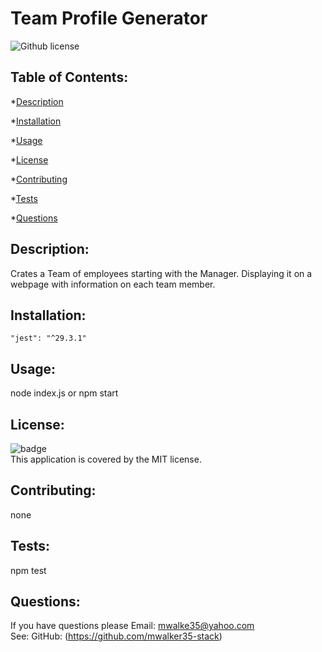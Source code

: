 # Team Profile Generator
  ![Github license](https://img.shields.io/badge/license-MIT-green.svg)
  ## Table of Contents:
  *[Description](#Description)

  *[Installation](#Installation)

  *[Usage](#Usage)

  *[License](#License)

  *[Contributing](#Contributing)

  *[Tests](#Tests)

  *[Questions](#Questions)

  ## Description: 
  Crates a Team of employees starting with the Manager. Displaying it on a webpage with information on each team member. 

  ## Installation:
    "jest": "^29.3.1"

  ## Usage:
   node index.js or npm start

  ## License:
  ![badge](https://img.shields.io/badge/license-MIT-green)
  <br />
  This application is covered by the MIT license. 

  ## Contributing:
  none

  ## Tests:
  npm test

  ## Questions:
  If you have questions please Email: mwalke35@yahoo.com<br />
  See: GitHub:  (https://github.com/mwalker35-stack)

  
